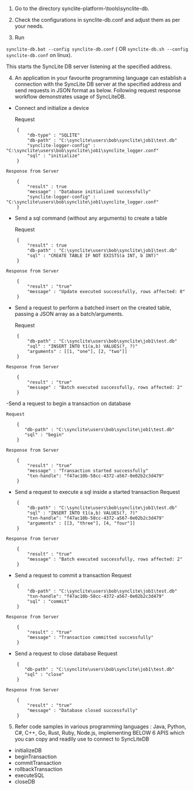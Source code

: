 1. Go to the directory synclite-platform-<version>\tools\synclite-db.

2. Check the configurations in synclite-db.conf and adjust them as per your needs.

3. Run 

```synclite-db.bat --config synclite-db.conf``` ( OR ```synclite-db.sh --config synclite-db.conf``` on linux). 

This starts the SyncLite DB server listening at the specified address.

4. An application in your favourite programming language can establish a connection with the SyncLite DB server at the specified address and send requests in JSON format as below. Following request response workflow demonstrates usage of SyncLiteDB.

- Connect and initialize a device

	Request
```
	{
		"db-type" : "SQLITE"
		"db-path" : "C:\synclite\users\bob\synclite\job1\test.db"
		"synclite-logger-config" : "C:\synclite\users\bob\synclite\job1\synclite_logger.conf"
		"sql" : "initialize"
	}
```

 	Response from Server

```
	{
		"result" : true
		"message" : "Database initialized successfully"
		"synclite-logger-config" : "C:\synclite\users\bob\synclite\job1\synclite_logger.conf"
	}
```

- Send a sql command (without any arguments) to create a table

	Request
```
	{
		"result" : true
		"db-path" : "C:\synclite\users\bob\synclite\job1\test.db"
		"sql" : "CREATE TABLE IF NOT EXISTS(a INT, b INT)"
	}
```

 	Response from Server
  
```
	{
		"result" : "true"
		"message" : "Update executed successfully, rows affected: 0"
	}
```

- Send a request to perform a batched insert on the created table, passing a JSON array as a batch/arguments.  

	Request
```
	{
		"db-path" : "C:\synclite\users\bob\synclite\job1\test.db"
		"sql" : "INSERT INTO t1(a,b) VALUES(?, ?)"
		"arguments" : [[1, "one"], [2, "two"]]
	}
```

	Response from Server

```
	{
		"result" : "true"
		"message" : "Batch executed successfully, rows affected: 2"
	}
```

-Send a request to begin a transaction on database

	Request
```
	{
	   "db-path" : "C:\synclite\users\bob\synclite\job1\test.db"
	   "sql" : "begin"
	}
```

 	Response from Server

```
	{
		"result" : "true"
		"message" : "Transaction started successfully"
		"txn-handle": "f47ac10b-58cc-4372-a567-0e02b2c3d479"
	}
```

- Send a request to execute a sql inside a started transaction
	Request
```
	{
		"db-path" : "C:\synclite\users\bob\synclite\job1\test.db"
		"sql" : "INSERT INTO t1(a,b) VALUES(?, ?)"
		"txn-handle": "f47ac10b-58cc-4372-a567-0e02b2c3d479"
		"arguments" : [[3, "three"], [4, "four"]]
	}
```

 	Response from Server

```
	{
		"result" : "true"
		"message" : "Batch executed successfully, rows affected: 2"
	}
```

- Send a request to commit a transaction
	Request
```
	{
		"db-path" : "C:\synclite\users\bob\synclite\job1\test.db"
		"txn-handle": "f47ac10b-58cc-4372-a567-0e02b2c3d479"
		"sql" : "commit"
	}
```

 	Response from Server

```
	{
		"result" : "true"
		"message" : "Transaction committed successfully"
	}
```

- Send a request to close database Request
```
	{
	   "db-path" : "C:\synclite\users\bob\synclite\job1\test.db"
	   "sql" : "close"
	}
```

 	Response from Server

```	
	{
		"result" : "true"
		"message" : "Database closed successfully"
	}
```	
	
5. Refer code samples in various programming languages : Java, Python, C#, C++, Go, Rust, Ruby, Node.js, implementing BELOW 6 APIS which you can copy and readily use to connect to SyncLiteDB

- initializeDB
- beginTransaction
- commitTransaction
- rollbackTransaction
- executeSQL
- closeDB
